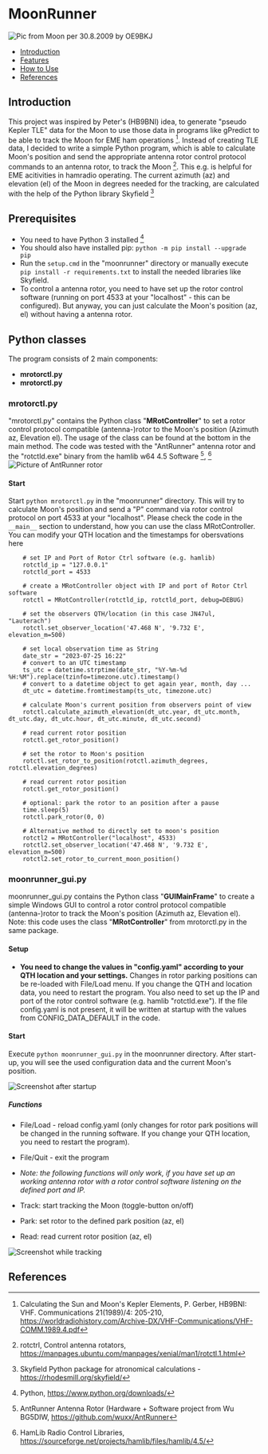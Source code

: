 # MoonRunner
![Pic from Moon per 30.8.2009 by OE9BKJ](https://github.com/bat1417/MoonRunner/blob/main/moonrunner/img/moon.png)
 * [Introduction](#Introduction)
 * [Features](#Features)
 * [How to Use](#How-to-use)
 * [References](#References)

## Introduction
This project was inspired by Peter's (HB9BNI) idea, to generate "pseudo Kepler TLE" data for the Moon to use those data in programs like gPredict to be able to track the Moon for EME ham operations [^1].
Instead of creating TLE data, I decided to write a simple Python program, which is able to calculate Moon's position and send the appropriate antenna rotor control protocol commands to an antenna rotor, to track the Moon [^7]. This e.g. is helpful for EME acitivities in hamradio operating.
The current azimuth (az) and elevation (el) of the Moon in degrees needed for the tracking, are calculated with the help of the Python library Skyfield [^3]

## Prerequisites
- You need to have Python 3 installed [^6]
- You should also have installed pip: `python -m pip install --upgrade pip`
- Run the `setup.cmd` in the "moonrunner" directory or manually execute `pip install -r requirements.txt` to install the needed libraries like Skyfield.
- To control a antenna rotor, you need to have set up the rotor control software (running on port 4533 at your "localhost" - this can be configured). But anyway, you can just calculate the Moon's position (az, el) without having a antenna rotor.

## Python classes
The program consists of 2 main components:
- **mrotorctl.py** 
- **mrotorctl.py**

### mrotorctl.py
"mrotorctl.py" contains the Python class "**MRotController**" to set a rotor control protocol compatible (antenna-)rotor to the Moon's position (Azimuth az, Elevation el).
The usage of the class can be found at the bottom in the main method.
The code was tested with the "AntRunner" antenna rotor and the "rotctld.exe" binary from the hamlib w64 4.5 Software [^2], [^5]
![Picture of AntRunner rotor](https://github.com/bat1417/MoonRunner/blob/main/moonrunner/img/antrunner_hardware.png)
#### Start
Start `python mrotorctl.py` in the "moonrunner" directory. This will try to calculate Moon's position and send a "P" command via rotor control protocol on port 4533 at your "localhost".
Please check the code in the `__main__` section to understand, how you can use the class MRotController. You can modify your QTH location and the timestamps for obersvations here

```
    # set IP and Port of Rotor Ctrl software (e.g. hamlib)
    rotctld_ip = "127.0.0.1"
    rotctld_port = 4533

    # create a MRotController object with IP and port of Rotor Ctrl software
    rotctl = MRotController(rotctld_ip, rotctld_port, debug=DEBUG)

    # set the observers QTH/location (in this case JN47ul, "Lauterach")
    rotctl.set_observer_location('47.468 N', '9.732 E', elevation_m=500)

    # set local observation time as String
    date_str = "2023-07-25 16:22"
    # convert to an UTC timestamp
    ts_utc = datetime.strptime(date_str, "%Y-%m-%d %H:%M").replace(tzinfo=timezone.utc).timestamp()
    # convert to a datetime object to get again year, month, day ...
    dt_utc = datetime.fromtimestamp(ts_utc, timezone.utc)

    # calculate Moon's current position from observers point of view
    rotctl.calculate_azimuth_elevation(dt_utc.year, dt_utc.month, dt_utc.day, dt_utc.hour, dt_utc.minute, dt_utc.second)

    # read current rotor position
    rotctl.get_rotor_position()

    # set the rotor to Moon's position
    rotctl.set_rotor_to_position(rotctl.azimuth_degrees, rotctl.elevation_degrees)

    # read current rotor position
    rotctl.get_rotor_position()

    # optional: park the rotor to an position after a pause
    time.sleep(5)
    rotctl.park_rotor(0, 0)

    # Alternative method to directly set to moon's position
    rotctl2 = MRotController("localhost", 4533)
    rotctl2.set_observer_location('47.468 N', '9.732 E', elevation_m=500)
    rotctl2.set_rotor_to_current_moon_position()
```

###  moonrunner_gui.py 
moonrunner_gui.py contains the Python class "**GUIMainFrame**" to create a simple Windows GUI to control a rotor control protocol compatible (antenna-)rotor to track the Moon's position (Azimuth az, Elevation el).
Note: this code uses the class "**MRotController**" from mrotorctl.py in the same package.
#### Setup
- **You need to change the values in "config.yaml" according to your QTH location and your settings.**
  Changes in rotor parking positions can be re-loaded with File/Load menu.
  If you change the QTH and location data, you need to restart the program.
  You also need to set up the IP and port of the rotor control software (e.g. hamlib "rotctld.exe").
  If the file config.yaml is not present, it will be written at startup  with the values from CONFIG_DATA_DEFAULT in the code. 
#### Start
Execute `python moonrunner_gui.py` in the moonrunner directory.
After start-up, you will see the used configuration data and the current Moon's position.

![Screenshot after startup](https://github.com/bat1417/MoonRunner/blob/main/moonrunner/img/Screen1_Start.jpg)

##### Functions
- File/Load - reload config.yaml (only changes for rotor park positions will be changed in the running software. If you change your QTH location, you need to restart the program).
- File/Quit - exit the program

- *Note: the following functions will only work, if you have set up an working antenna rotor with a rotor control software listening on the defined port and IP.*
- Track: start tracking the Moon (toggle-button on/off)
- Park: set rotor to the defined park position (az, el)
- Read: read current rotor position (az, el)

![Screenshot while tracking](https://github.com/bat1417/MoonRunner/blob/main/moonrunner/img/Screen2_Track.jpg)

## References
[^1]: Calculating the Sun and Moon's Kepler Elements, P. Gerber, HB9BNI: VHF. Communications 21(1989)/4: 205-210, https://worldradiohistory.com/Archive-DX/VHF-Communications/VHF-COMM.1989.4.pdf
[^2]: AntRunner Antenna Rotor (Hardware + Software project from Wu BG5DIW, https://github.com/wuxx/AntRunner
[^3]: Skyfield Python package for atronomical calculations - https://rhodesmill.org/skyfield/
[^4]: wxPython GUI programing - https://zetcode.com/wxpython/
[^5]: HamLib Radio Control Libraries, https://sourceforge.net/projects/hamlib/files/hamlib/4.5/
[^6]: Python, https://www.python.org/downloads/
[^7]: rotctrl, Control  antenna  rotators, https://manpages.ubuntu.com/manpages/xenial/man1/rotctl.1.html 

